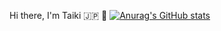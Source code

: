 Hi there, I'm Taiki 🇯🇵 👋
[![Anurag's GitHub stats](https://github-readme-stats.vercel.app/api?username=anti-15)](https://github.com/anuraghazra/github-readme-stats)
